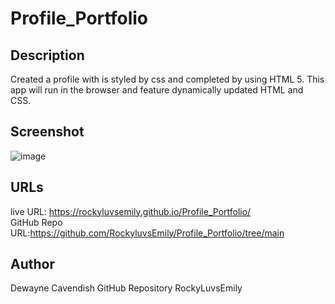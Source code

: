 # Profile_Portfolio


## Description

Created a profile with is styled by css and completed by using HTML 5. This app will run in the browser and feature dynamically updated HTML and CSS.



## Screenshot


![image](https://github.com/RockyluvsEmily/Profile_Portfolio/assets/128332080/791e2cc5-b2da-4b8b-8dd4-cbc7c4edb5f5)



## URLs

live URL: https://rockyluvsemily.github.io/Profile_Portfolio/
<br>
GitHub Repo URL:https://github.com/RockyluvsEmily/Profile_Portfolio/tree/main

## Author
Dewayne Cavendish
GitHub Repository RockyLuvsEmily
